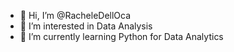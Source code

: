 - 👋 Hi, I’m @RacheleDellOca
- 👀 I’m interested in Data Analysis
- 🌱 I’m currently learning Python for Data Analytics


<!---
RacheleDellOca/RacheleDellOca is a ✨ special ✨ repository because its `README.md` (this file) appears on your GitHub profile.
You can click the Preview link to take a look at your changes.
- 📫 How to reach me ...
--->
